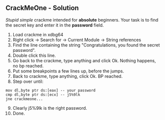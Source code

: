 ## CrackMeOne - Solution
*Stupid simple* crackme intended for **absolute** beginners. Your task is to find the secret key and enter it in the **password** field.

1. Load crackme in xdbg64
2. Right click -> Search for -> Current Module -> String references
3. Find the line containing the string "Congratulations, you found the secret password".
4. Double click this line.
5. Go back to the crackme, type anything and click Ok. Nothing happens, no bp reached.
6. Put some breakpoints a few lines up, before the jumps.
7. Back to crackme, type anything, click Ok. BP reached.
8. Step over until:


````
mov dl,byte ptr ds:[eax] -- your password
cmp dl,byte ptr ds:[ecx] -- j5%9lk
jne crackmeone...
````

9. Clearly j5%9lk is the right password.
10. Done.

